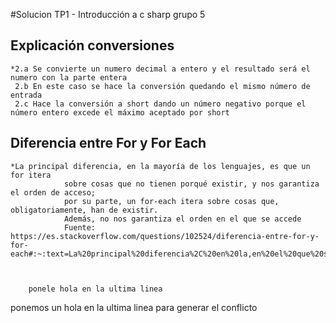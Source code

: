 ﻿#Solucion TP1 - Introducción a c sharp grupo 5
## Explicación conversiones
	*2.a Se convierte un numero decimal a entero y el resultado será el numero con la parte entera
	 2.b En este caso se hace la conversión quedando el mismo número de entrada
	 2.c Hace la conversión a short dando un número negativo porque el número entero excede el máximo aceptado por short 
## Diferencia entre For y For Each
	*La principal diferencia, en la mayoría de los lenguajes, es que un for itera 
                sobre cosas que no tienen porqué existir, y nos garantiza el orden de acceso; 
                por su parte, un for-each itera sobre cosas que, obligatoriamente, han de existir. 
                Además, no nos garantiza el orden en el que se accede
                Fuente: https://es.stackoverflow.com/questions/102524/diferencia-entre-for-y-for-each#:~:text=La%20principal%20diferencia%2C%20en%20la,en%20el%20que%20se%20accede.
		
		
		
		ponele hola en la ultima linea

ponemos un hola en la ultima linea para generar el conflicto